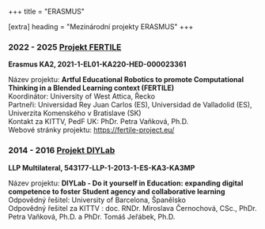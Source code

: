 +++
title = "ERASMUS" 

[extra]
heading = "Mezinárodní projekty ERASMUS"
+++

### 2022 - 2025 [Projekt FERTILE](fertile.pdf)
**Erasmus KA2, 2021-1-EL01-KA220-HED-000023361**

Název projektu: **Artful Educational Robotics to promote Computational Thinking in a Blended Learning context (FERTILE)**  
Koordinátor: University of West Attica, Řecko  
Partneři: Universidad Rey Juan Carlos (ES), Universidad de Valladolid (ES), Univerzita Komenského v Bratislave (SK)  
Kontakt za KITTV, PedF UK: PhDr. Petra Vaňková, Ph.D.  
Webové stránky projektu: <https://fertile-project.eu/>
 

### 2014 - 2016 [Projekt DIYLab](diylab)
**LLP Multilateral, 543177-LLP-1-2013-1-ES-KA3-KA3MP**

Název projektu: **DIYLab - Do it yourself in Education: expanding digital competence to foster Student agency and collaborative learning**  
Odpovědný řešitel: University of Barcelona, Španělsko  
Odpovědný řešitel za KITTV : doc. RNDr. Miroslava Černochová, CSc., PhDr. Petra Vaňková, Ph.D. a PhDr. Tomáš Jeřábek, Ph.D.
